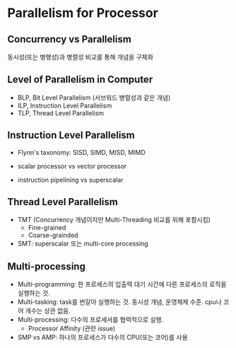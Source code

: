 #   Parallelism for Processor

##  Concurrency vs Parallelism
동시성(또는 병행성)과 병렬성 비교를 통해 개념을 구체화

##  Level of Parallelism in Computer
*   BLP, Bit Level Parallelism  (서브워드 병렬성과 같은 개념)
*   ILP, Instruction Level Parallelism
*   TLP, Thread Level Parallelism

##  Instruction Level Parallelism
*   Flynn's taxonomy: SISD, SIMD, MISD, MIMD
*   scalar processor vs vector processor

*   instruction pipelining vs superscalar

##  Thread Level Parallelism
*   TMT (Concurrency 개념이지만 Multi-Threading 비교를 위해 포함시킴)
    *   Fine-grained
    *   Coarse-grainded
*   SMT: superscalar 또는 multi-core processing

##  Multi-processing
*   Multi-programming: 한 프로세스의 입출력 대기 시간에 다른 프로세스의 로직을 실행하는 것.
*   Multi-tasking: task를 번갈아 실행하는 것. 동시성 개념, 운영체제 수준. cpu나 코어 개수는 상관 없음.
*   Multi-processing: 다수의 프로세서를 협력적으로 실행.
    *   Processor Affinity (관련 issue)
*   SMP vs AMP: 하나의 프로세스가 다수의 CPU(또는 코어)를 사용